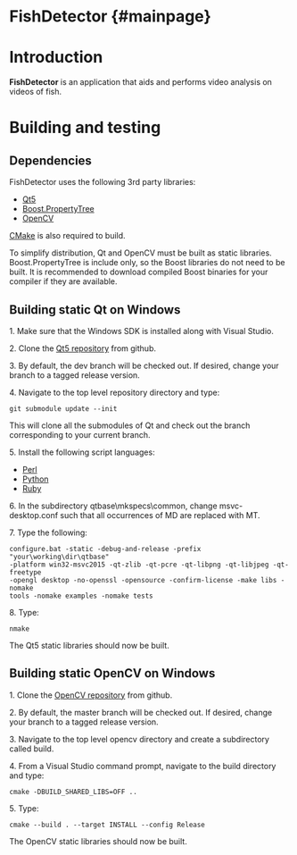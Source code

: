 FishDetector                                                   {#mainpage}
============

Introduction
============

**FishDetector** is an application that aids and performs video analysis
on videos of fish.

Building and testing
====================

Dependencies
------------

FishDetector uses the following 3rd party libraries:

* [Qt5][Qt5]
* [Boost.PropertyTree][BoostPropertyTree]
* [OpenCV][OpenCV]

[CMake][CMake] is also required to build.

To simplify distribution, Qt and OpenCV must be built as static libraries.
Boost.PropertyTree is include only, so the Boost libraries do not need to 
be built.  It is recommended to download compiled Boost binaries for your 
compiler if they are available.

Building static Qt on Windows
-----------------------------

1\. Make sure that the Windows SDK is installed along with Visual Studio.

2\. Clone the [Qt5 repository][QtRepo] from github.

3\. By default, the dev branch will be checked out.  If desired, change
    your branch to a tagged release version.

4\. Navigate to the top level repository directory and type:

~~~~~~~~~~~~~~~~~~~~~~~~~~~~~~~~~~~~~~~~~~~~~~~~~~~~~~~~~~~~~~~~~~~~~{.sh}
git submodule update --init
~~~~~~~~~~~~~~~~~~~~~~~~~~~~~~~~~~~~~~~~~~~~~~~~~~~~~~~~~~~~~~~~~~~~~

This will clone all the submodules of Qt and check out the branch 
corresponding to your current branch.

5\. Install the following script languages:

* [Perl][Perl]
* [Python][Python]
* [Ruby][Ruby]

6\. In the subdirectory qtbase\mkspecs\common, change msvc-desktop.conf
    such that all occurrences of MD are replaced with MT.

7\. Type the following:

~~~~~~~~~~~~~~~~~~~~~~~~~~~~~~~~~~~~~~~~~~~~~~~~~~~~~~~~~~~~~~~~~~~~~{.sh}
configure.bat -static -debug-and-release -prefix "your\working\dir\qtbase"
-platform win32-msvc2015 -qt-zlib -qt-pcre -qt-libpng -qt-libjpeg -qt-freetype
-opengl desktop -no-openssl -opensource -confirm-license -make libs -nomake
tools -nomake examples -nomake tests
~~~~~~~~~~~~~~~~~~~~~~~~~~~~~~~~~~~~~~~~~~~~~~~~~~~~~~~~~~~~~~~~~~~~~

8\. Type:

~~~~~~~~~~~~~~~~~~~~~~~~~~~~~~~~~~~~~~~~~~~~~~~~~~~~~~~~~~~~~~~~~~~~~{.sh}
nmake
~~~~~~~~~~~~~~~~~~~~~~~~~~~~~~~~~~~~~~~~~~~~~~~~~~~~~~~~~~~~~~~~~~~~~

The Qt5 static libraries should now be built.

Building static OpenCV on Windows
---------------------------------

1\. Clone the [OpenCV repository][OpenCVRepo] from github.

2\. By default, the master branch will be checked out.  If desired, change
    your branch to a tagged release version.

3\. Navigate to the top level opencv directory and create a subdirectory
    called build.

4\. From a Visual Studio command prompt, navigate to the build directory
    and type:

~~~~~~~~~~~~~~~~~~~~~~~~~~~~~~~~~~~~~~~~~~~~~~~~~~~~~~~~~~~~~~~~~~~~~{.sh}
cmake -DBUILD_SHARED_LIBS=OFF ..
~~~~~~~~~~~~~~~~~~~~~~~~~~~~~~~~~~~~~~~~~~~~~~~~~~~~~~~~~~~~~~~~~~~~~

5\. Type:

~~~~~~~~~~~~~~~~~~~~~~~~~~~~~~~~~~~~~~~~~~~~~~~~~~~~~~~~~~~~~~~~~~~~~{.sh}
cmake --build . --target INSTALL --config Release
~~~~~~~~~~~~~~~~~~~~~~~~~~~~~~~~~~~~~~~~~~~~~~~~~~~~~~~~~~~~~~~~~~~~~
The OpenCV static libraries should now be built.

[Qt5]: https://www.qt.io/developers/
[BoostPropertyTree]: http://www.boost.org/doc/libs/1_61_0/doc/html/property_tree.html
[OpenCV]: http://opencv.org/
[CMake]: https://cmake.org/
[QtRepo]: https://github.com/qt/qt5
[Perl]: https://www.perl.org/
[Python]: https://www.python.org/
[Ruby]: http://rubyinstaller.org/
[OpenCVRepo]: https://github.com/opencv/opencv

